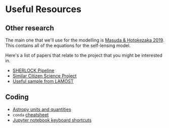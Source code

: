 # Useful Resources

## Other research
The main one that we'll use for the modelling is [Masuda & Hotokezaka 2019](https://arxiv.org/pdf/1808.10856.pdf). This contains all of the equations for the self-lensing model.

Here's a list of papers that relate to the project that you might be interested in.
- [SHERLOCK Pipeline](https://arxiv.org/abs/2209.02437)
- [Similar Citizen Science Project](https://projectescape.eu/news/finding-hidden-black-holes-superwasp-telescope)
- [Useful sample from LAMOST](https://arxiv.org/abs/2209.00765)


## Coding
- [Astropy units and quantities](https://docs.astropy.org/en/stable/units/index.html)
- `conda` [cheatsheet](https://docs.conda.io/projects/conda/en/4.6.0/_downloads/52a95608c49671267e40c689e0bc00ca/conda-cheatsheet.pdf)
- [Jupyter notebook keyboard shortcuts](https://cheatography.com/weidadeyue/cheat-sheets/jupyter-notebook/pdf_bw/)